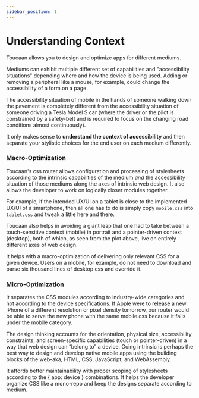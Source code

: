 ```yaml
---
sidebar_position: 1
---
```


# Understanding Context

Toucaan allows you to design and optimize apps for different mediums. 

Mediums can exhibit multiple different set of capabilities and "accessibility situations" depending where and how the device is being used. Adding or removing a peripheral like a mouse, for example, could change the accessibility of a form on a page. 

The accessibility situation of mobile in the hands of someone walking down the pavement is completely different from the accessibility situation of someone driving a Tesla Model S car (where the driver or the pilot is constrained by a safety-belt and is required to focus on the changing road conditions almost continuously). 

It only makes sense to **understand the context of accessibility** and then separate your stylistic choices for the end user on each medium differently. 


### Macro-Optimization

Toucaan's css router allows configuration and processing of stylesheets according to the intrinsic capabilities of the medium _and_ the accessibility situation of those mediums along the axes of intrinsic web design. It also allows the developer to work on logically closer modules together. 

For example, if the intended UX/UI on a tablet is close to the implemented UX/UI of a smartphone, then all one has to do is simply copy `mobile.css` into `tablet.css` and tweak a little here and there. 

Toucaan also helps in avoiding a giant leap that one had to take between a touch-sensitive context (mobile) in portrait  and a pointer-driven context (desktop), both of which, as seen from the plot above, live on entirely different axes of web design.

It helps with a macro-optimization of delivering only relevant CSS for a given device. Users on a mobile, for example, do not need to download and parse six thousand lines of desktop css and override it.

### Micro-Optimization
It separates the CSS modules according to industry-wide categories and not according to the device specifications. If Apple were to release a new iPhone of a different resolution or pixel density tomorrow, our router would be able to serve the new phone with the same mobile.css because it falls under the mobile category.

The design thinking accounts for the orientation, physical size, accessibility constraints, and screen-specific capabilities (touch or pointer-driven) in a way that web design can “belong to” a device. Going intrinsic is perhaps the best way to design and develop native mobile apps using the building blocks of the web-aka, HTML, CSS, JavaScript, and WebAssembly.

It affords better maintainability with proper scoping of stylesheets according to the { app: device } combinations. It helps the developer organize CSS like a mono-repo and keep the designs separate according to medium.
